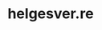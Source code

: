 ---
title: 'helgesver.re'
url: 'https://helgesver.re'
tags: ['vue', 'laravel', 'developer', 'fullstack'] 
nsfw: false
rss: true
---